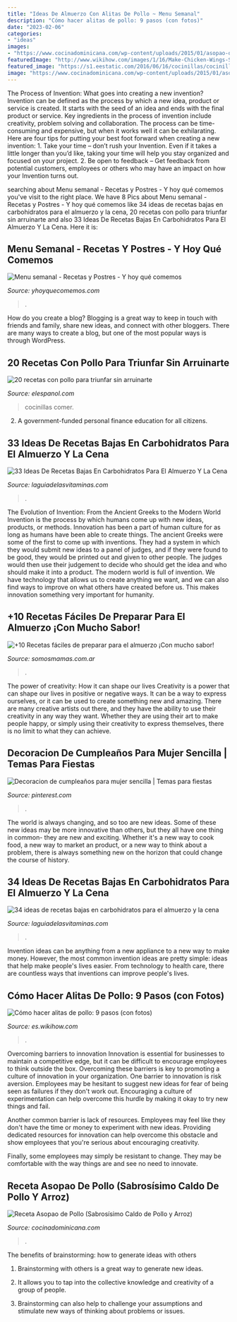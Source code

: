 ```yaml
---
title: "Ideas De Almuerzo Con Alitas De Pollo ~ Menu Semanal"
description: "Cómo hacer alitas de pollo: 9 pasos (con fotos)"
date: "2023-02-06"
categories:
- "ideas"
images:
- "https://www.cocinadominicana.com/wp-content/uploads/2015/01/asopao-de-pollo-rice-chicken-stew-recipe-DSC9784.jpg"
featuredImage: "http://www.wikihow.com/images/1/16/Make-Chicken-Wings-Step-9-Version-2.jpg"
featured_image: "https://s1.eestatic.com/2016/06/16/cocinillas/cocinillas_133003027_116251588_1706x960.jpg"
image: "https://www.cocinadominicana.com/wp-content/uploads/2015/01/asopao-de-pollo-rice-chicken-stew-recipe-DSC9784.jpg"
---
```



The Process of Invention: What goes into creating a new invention?
Invention can be defined as the process by which a new idea, product or service is created. It starts with the seed of an idea and ends with the final product or service. Key ingredients in the process of invention include creativity, problem solving and collaboration. The process can be time-consuming and expensive, but when it works well it can be exhilarating. Here are four tips for putting your best foot forward when creating a new invention: 1. Take your time – don’t rush your Invention. Even if it takes a little longer than you’d like, taking your time will help you stay organized and focused on your project. 2. Be open to feedback – Get feedback from potential customers, employees or others who may have an impact on how your Invention turns out. 
	

		
searching about Menu semanal - Recetas y Postres - Y hoy qué comemos you've visit to the right place. We have 8 Pics about Menu semanal - Recetas y Postres - Y hoy qué comemos like 34 ideas de recetas bajas en carbohidratos para el almuerzo y la cena, 20 recetas con pollo para triunfar sin arruinarte and also 33 Ideas De Recetas Bajas En Carbohidratos Para El Almuerzo Y La Cena. Here it is:
		
    
## Menu Semanal - Recetas Y Postres - Y Hoy Qué Comemos

<img loading=lazy src="https://yhoyquecomemos.com/wp-content/uploads/2018/01/menu-semanal-1-595x499.jpg" onerror="this.onerror=null;this.src='https://tse4.mm.bing.net/th?id=OIP.vF-_Bg3RcUycRxsOkjMytQHaGN&amp;pid=15.1';" alt="Menu semanal - Recetas y Postres - Y hoy qué comemos">

_Source: yhoyquecomemos.com_

>. 

	

How do you create a blog?
Blogging is a great way to keep in touch with friends and family, share new ideas, and connect with other bloggers. There are many ways to create a blog, but one of the most popular ways is through WordPress.

    
## 20 Recetas Con Pollo Para Triunfar Sin Arruinarte

<img loading=lazy src="https://s1.eestatic.com/2016/06/16/cocinillas/cocinillas_133003027_116251588_1706x960.jpg" onerror="this.onerror=null;this.src='https://tse4.mm.bing.net/th?id=OIP.bhmWZYMDSDIrUh7yhfSgxwHaEK&amp;pid=15.1';" alt="20 recetas con pollo para triunfar sin arruinarte">

_Source: elespanol.com_

>cocinillas comer. 

	

2. A government-funded personal finance education for all citizens.

    
## 33 Ideas De Recetas Bajas En Carbohidratos Para El Almuerzo Y La Cena

<img loading=lazy src="https://cdn.laguiadelasvitaminas.com/wp-content/uploads/2016/10/33-ideas-de-recetas.jpg" onerror="this.onerror=null;this.src='https://tse2.mm.bing.net/th?id=OIP.0O_UGPJdC-UdzTlk91wwNgHaHa&amp;pid=15.1';" alt="33 Ideas De Recetas Bajas En Carbohidratos Para El Almuerzo Y La Cena">

_Source: laguiadelasvitaminas.com_

>. 

	

The Evolution of Invention: From the Ancient Greeks to the Modern World
Invention is the process by which humans come up with new ideas, products, or methods. Innovation has been a part of human culture for as long as humans have been able to create things. The ancient Greeks were some of the first to come up with inventions. They had a system in which they would submit new ideas to a panel of judges, and if they were found to be good, they would be printed out and given to other people. The judges would then use their judgement to decide who should get the idea and who should make it into a product.
The modern world is full of invention. We have technology that allows us to create anything we want, and we can also find ways to improve on what others have created before us. This makes innovation something very important for humanity.

    
## +10 Recetas Fáciles De Preparar Para El Almuerzo ¡Con Mucho Sabor!

<img loading=lazy src="https://www.somosmamas.com.ar/wp-content/uploads/2020/09/Recetas-faciles-de-preparar-para-el-almuerzo-1-1024x576.jpg" onerror="this.onerror=null;this.src='https://tse2.mm.bing.net/th?id=OIP.THNRNOOh2ECwWNkxC61VvAHaEK&amp;pid=15.1';" alt="+10 Recetas fáciles de preparar para el almuerzo ¡Con mucho sabor!">

_Source: somosmamas.com.ar_

>. 

	

The power of creativity: How it can shape our lives
Creativity is a power that can shape our lives in positive or negative ways. It can be a way to express ourselves, or it can be used to create something new and amazing. There are many creative artists out there, and they have the ability to use their creativity in any way they want. Whether they are using their art to make people happy, or simply using their creativity to express themselves, there is no limit to what they can achieve.

    
## Decoracion De Cumpleaños Para Mujer Sencilla | Temas Para Fiestas

<img loading=lazy src="https://i.pinimg.com/originals/e7/e3/6d/e7e36dd34b7fea7314d7861f65efb1d0.jpg" onerror="this.onerror=null;this.src='https://tse3.mm.bing.net/th?id=OIP.hXfzLKCmr9N8F4pEUqShpQHaJ4&amp;pid=15.1';" alt="Decoracion de cumpleaños para mujer sencilla | Temas para fiestas">

_Source: pinterest.com_

>. 

	

The world is always changing, and so too are new ideas. Some of these new ideas may be more innovative than others, but they all have one thing in common- they are new and exciting. Whether it's a new way to cook food, a new way to market an product, or a new way to think about a problem, there is always something new on the horizon that could change the course of history.

    
## 34 Ideas De Recetas Bajas En Carbohidratos Para El Almuerzo Y La Cena

<img loading=lazy src="https://laguiadelasvitaminas.com/wp-content/uploads/2016/10/pollo-asado-en-wraps-de-lechuga-1068x712.jpg" onerror="this.onerror=null;this.src='https://tse4.mm.bing.net/th?id=OIP.LjaOuVgxM2qEKrunHWaAagHaE8&amp;pid=15.1';" alt="34 ideas de recetas bajas en carbohidratos para el almuerzo y la cena">

_Source: laguiadelasvitaminas.com_

>. 

	

Invention ideas can be anything from a new appliance to a new way to make money. However, the most common invention ideas are pretty simple: ideas that help make people's lives easier. From technology to health care, there are countless ways that inventions can improve people's lives.

    
## Cómo Hacer Alitas De Pollo: 9 Pasos (con Fotos)

<img loading=lazy src="http://www.wikihow.com/images/1/16/Make-Chicken-Wings-Step-9-Version-2.jpg" onerror="this.onerror=null;this.src='https://tse4.mm.bing.net/th?id=OIP.a5Fmuq5-IaY6ypkUHS5BywHaFj&amp;pid=15.1';" alt="Cómo hacer alitas de pollo: 9 pasos (con fotos)">

_Source: es.wikihow.com_

>. 

	

Overcoming barriers to innovation
Innovation is essential for businesses to maintain a competitive edge, but it can be difficult to encourage employees to think outside the box. Overcoming these barriers is key to promoting a culture of innovation in your organization.
One barrier to innovation is risk aversion. Employees may be hesitant to suggest new ideas for fear of being seen as failures if they don't work out. Encouraging a culture of experimentation can help overcome this hurdle by making it okay to try new things and fail.

Another common barrier is lack of resources. Employees may feel like they don't have the time or money to experiment with new ideas. Providing dedicated resources for innovation can help overcome this obstacle and show employees that you're serious about encouraging creativity.

Finally, some employees may simply be resistant to change. They may be comfortable with the way things are and see no need to innovate.

    
## Receta Asopao De Pollo (Sabrosísimo Caldo De Pollo Y Arroz)

<img loading=lazy src="https://www.cocinadominicana.com/wp-content/uploads/2015/01/asopao-de-pollo-rice-chicken-stew-recipe-DSC9784.jpg" onerror="this.onerror=null;this.src='https://tse2.mm.bing.net/th?id=OIP.qb-CzHUXmC3i0O1JFXTaBQHaE8&amp;pid=15.1';" alt="Receta Asopao de Pollo (Sabrosísimo Caldo de Pollo y Arroz)">

_Source: cocinadominicana.com_

>. 

	

The benefits of brainstorming: how to generate ideas with others
1. Brainstorming with others is a great way to generate new ideas.
2. It allows you to tap into the collective knowledge and creativity of a group of people.

3. Brainstorming can also help to challenge your assumptions and stimulate new ways of thinking about problems or issues.

